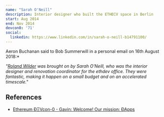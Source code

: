 ```yaml
---
name: "Sarah O'Neill"
description: Interior designer who built the ETHÐΞV space in Berlin
start: Aug 2014
end: Nov 2014
devcon0: '71'
social:
  linkedin: https://www.linkedin.com/in/sarah-o-neill-b14791100/
---
```


Aeron Buchanan said to Bob Summerwill in a personal email on 16th August 2018:*

*"[Roland Wilder]('/people/roland-wilder') was brought on by Sarah O'Neill, who was the interior designer and renovation coordinator for the ethdev office. They were fantastic, making it happen on a small budget and on an accelerated timescale."*


## References

- [Ethereum ÐΞVcon-0 - Gavin: Welcome! Our mission: ÐApps](https://www.youtube.com/watch?v=_BvvUlKDqp0&t=71s)
